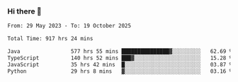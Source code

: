 ### Hi there 👋

<!--START_SECTION:waka-->

```txt
From: 29 May 2023 - To: 19 October 2025

Total Time: 917 hrs 24 mins

Java                577 hrs 55 mins ███████████████▓░░░░░░░░░   62.69 %
TypeScript          140 hrs 52 mins ███▓░░░░░░░░░░░░░░░░░░░░░   15.28 %
JavaScript          35 hrs 42 mins  █░░░░░░░░░░░░░░░░░░░░░░░░   03.87 %
Python              29 hrs 8 mins   ▓░░░░░░░░░░░░░░░░░░░░░░░░   03.16 %
```

<!--END_SECTION:waka-->
<!--
**the-beef-calculator/the-beef-calculator** is a ✨ _special_ ✨ repository because its `README.md` (this file) appears on your GitHub profile.

Here are some ideas to get you started:

- 🔭 I’m currently working on ...
- 🌱 I’m currently learning ...
- 👯 I’m looking to collaborate on ...
- 🤔 I’m looking for help with ...
- 💬 Ask me about ...
- 📫 How to reach me: ...
- 😄 Pronouns: ...
- ⚡ Fun fact: ...
-->
